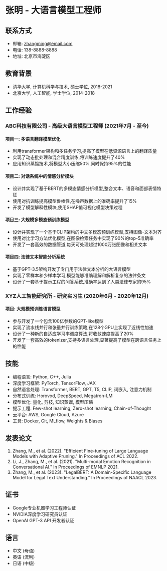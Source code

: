 # 张明 - 大语言模型工程师

## 联系方式
- 邮箱: zhangming@email.com
- 电话: 138-8888-8888
- 地址: 北京市海淀区

## 教育背景
- 清华大学, 计算机科学与技术, 硕士学位, 2018-2021
- 北京大学, 人工智能, 学士学位, 2014-2018

## 工作经验

### ABC科技有限公司 - 高级大语言模型工程师 (2021年7月 - 至今)

#### 项目一: 多语言翻译模型优化
- 利用transformer架构和多任务学习,提高了模型在低资源语言上的翻译质量
- 实现了动态批处理和混合精度训练,将训练速度提升了40%
- 应用知识蒸馏技术,将模型大小压缩50%,同时保持95%的性能

#### 项目二: 对话系统中的情感分析模块
- 设计并实现了基于BERT的多模态情感分析模型,整合文本、语音和面部表情特征
- 使用对抗训练提高模型鲁棒性,在噪声数据上的准确率提升了15%
- 开发了模型解释性模块,使用SHAP值可视化模型决策过程

#### 项目三: 大规模多模态预训练模型
- 设计并实现了一个基于CLIP架构的中文多模态预训练模型,支持图像-文本对齐
- 使用对比学习方法优化模型,在图像检索任务中实现了90%的top-5准确率
- 开发了一套高效的数据管道,每天可处理超过1000万张图像和相关文本

#### 项目四: 法律文本智能分析系统
- 基于GPT-3.5架构开发了专门用于法律文本分析的大语言模型
- 实现了零样本和少样本学习,模型能够准确理解和解析复杂的法律条文
- 设计了一套基于提示工程的问答系统,准确率达到了人类法律专家的95%

### XYZ人工智能研究所 - 研究实习生 (2020年6月 - 2020年12月)

#### 项目: 大规模预训练语言模型
- 参与开发了一个包含100亿参数的GPT-like模型
- 实现了流水线并行和张量并行训练策略,在128个GPU上实现了近线性加速
- 设计了一种新的自适应学习率调度算法,将收敛速度提高了20%
- 开发了一套高效的tokenizer,支持多语言处理,显著提高了模型在跨语言任务上的性能

## 技能
- 编程语言: Python, C++, Julia
- 深度学习框架: PyTorch, TensorFlow, JAX
- 自然语言处理: Transformer, BERT, GPT, T5, CLIP, 词嵌入, 注意力机制
- 分布式训练: Horovod, DeepSpeed, Megatron-LM
- 模型优化: 量化, 剪枝, 知识蒸馏, 模型压缩
- 提示工程: Few-shot learning, Zero-shot learning, Chain-of-Thought
- 云平台: AWS, Google Cloud, Azure
- 工具: Docker, Git, MLflow, Weights & Biases

## 发表论文
1. Zhang, M., et al. (2022). "Efficient Fine-tuning of Large Language Models with Adaptive Pruning." In Proceedings of ACL 2022.
2. Li, J., Zhang, M., et al. (2021). "Multi-modal Emotion Recognition in Conversational AI." In Proceedings of EMNLP 2021.
3. Zhang, M., et al. (2023). "LegalBERT: A Domain-Specific Language Model for Legal Text Understanding." In Proceedings of NAACL 2023.

## 证书
- Google专业机器学习工程师认证
- NVIDIA深度学习研究员认证
- OpenAI GPT-3 API 开发者认证

## 语言
- 中文 (母语)
- 英语 (流利)
- 日语 (中级)

